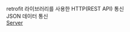 retrofit 라이브러리를 사용한 HTTP(REST API) 통신      
JSON 데이터 통신       
[Server](https://github.com/lkwoung/Document/tree/main/spring/RESTAPI)
